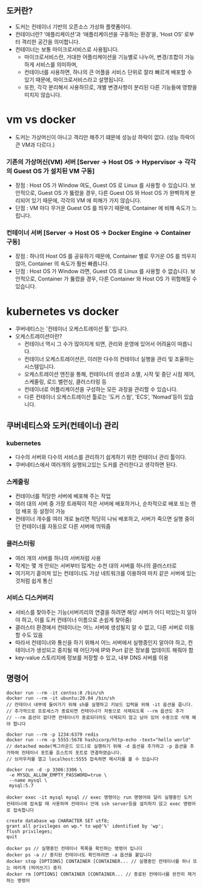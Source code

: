 ## 도커란?
- 도커는 컨테이너 기반의 오픈소스 가상화 플랫폼이다.
- 컨테이너란? ‘애플리케이션’과 ‘애플리케이션을 구동하는 환경’을, ‘Host OS’ 로부터 격리한 공간을 의미합니다.
- 컨테이너는 보통 마이크로서비스로 사용됩니다.
    - 마이크로서비스란, 거대한 어플리케이션을 기능별로 나누어, 변경/조합이 가능하게 서비스를 의미하며,
    - 컨테이너를 사용하면, 하나의 큰 어플을 서비스 단위로 잘라 빠르게 배포할 수 있기 때문에, 마이크로서비스라고 설명됩니다.
    - 또한, 각각 분리해서 사용하므로, 개별 변경사항이 분리된 다른 기능들에 영향을 미치지 않습니다.

# vm vs docker 
- 도커는 가상머신이 아니고 격리만 해주기 떄문에 성능상 하락이 없다. (성능 하락이 큰 VM과 다르다.)
### 기존의 가상머신(VM) 서버 [Server → Host OS → Hypervisor → 각각의 Guest OS 가 설치된 VM 구동] 
- 장점 : Host OS 가 Window 여도, Guest OS 로 Linux 를 사용할 수 있습니다. 보안적으로, Guest OS 가 뚫렸을 경우, 다른 Guest OS 와 Host OS 가 완벽하게 분리되어 있기 때문에, 각각의 VM 에 피해가 가지 않습니다.
- 단점 : VM 마다 무거운 Guest OS 를 띄우기 때문에, Container 에 비해 속도가 느립니다.
### 컨테이너 서버 [Server → Host OS → Docker Engine → Container 구동]
- 장점 : 하나의 Host OS 를 공유하기 때문에, Container 별로 무거운 OS 를 띄우지 않아, Container 의 속도가 훨씬 빠릅니다.
- 단점 : Host OS 가 Window 라면, Guest OS 로 Linux 를 사용할 수 없습니다. 보안적으로, Container 가 뚫렸을 경우, 다른 Container 와 Host OS 가 위험해질 수 있습니다.


# kubernetes vs docker
- 쿠버네티스는 '컨테이너 오케스트레이션 툴' 입니다.
- 오케스트레이션이란?
    - 컨테이너 역시 그 수가 많아지게 되면, 관리와 운영에 있어서 어려움이 따릅니다.
    - 컨테이너 오케스트레이션은, 이러한 다수의 컨테이너 실행을 관리 및 조율하는 시스템입니다.
    - 오케스트레이션 엔진을 통해, 컨테이너의 생성과 소멸, 시작 및 중단 시점 제어, 스케줄링, 로드 밸런싱, 클러스터링 등
    - 컨테이너로 어플리케이션을 구성하는 모든 과정을 관리할 수 있습니다.
    - 다른 컨테이너 오케스트레이션 툴로는 '도커 스웜', 'ECS', 'Nomad'등이 있습니다.

## 쿠버네티스와 도커(컨테이너) 관리
### kubernetes
- 다수의 서버와 다수의 서비스를 관리하기 쉽게하기 위한 컨테이너 관리 툴이다.
- 쿠버네티스에서 여러개의 실행되고있는 도커를 관리한다고 생각하면 된다.
### 스케줄링
- 컨테이너를 적당한 서버에 배포해 주는 작업
- 여러 대의 서버 중 가장 트래픽이 적은 서버에 배포하거나, 순차적으로 배포 또는 랜덤 배포 등 설정이 가능
- 컨테이너 개수를 여러 개로 늘리면 적당히 나눠 배포하고, 서버가 죽으면 실행 중이던 컨테이너를 자동으로 다른 서버에 띄워줌
### 클러스터링
- 여러 개의 서버를 하나의 서버처럼 사용
- 작게는 몇 개 안되는 서버부터 많게는 수천 대의 서버를 하나의 클러스터로
- 여기저기 흩어져 있는 컨테이너도 가상 네트워크를 이용하여 마치 같은 서버에 있는 것처럼 쉽게 통신
### 서비스 디스커버리
- 서비스를 찾아주는 기능(서버끼리의 연결을 하려면 해당 서버가 어디 떠있는지 알아야 하고, 이를 도커 컨테이너 이름으로 손쉽게 찾아줌)
- 클러스터 환경에서 컨테이너는 어느 서버에 생성될지 알 수 없고, 다른 서버로 이동 할 수도 있음
- 따라서 컨테이너와 통신을 하기 위해서 어느 서버에서 실행중인지 알아야 하고, 컨테이너가 생성되고 중지될 때 어딘가에 IP와 Port 같은 정보를 업데이트 해줘야 함
- key-value 스토리지에 정보를 저장할 수 있고, 내부 DNS 서버를 이용


## 명령어
```
docker run --rm -it centos:8 /bin/sh
docker run --rm -it ubuntu:20.04 /bin/sh
// 컨테이너 내부에 들어가기 위해 sh를 실행하고 키보드 입력을 위해 -it 옵션을 줍니다. 
// 추가적으로 프로세스가 종료되면 컨테이너가 자동으로 삭제되도록 --rm 옵션도 추가
// --rm 옵션이 없다면 컨테이너가 종료되더라도 삭제되지 않고 남아 있어 수동으로 삭제 해야 합니다
```
```
docker run --rm -p 1234:6379 redis
docker run --rm -p 5555:5678 hashicorp/http-echo -text="hello world"
// detached mode(백그라운드 모드)로 실행하기 위해 -d 옵션을 추가하고 -p 옵션을 추가하여 컨테이너 포트를 호스트의 포트로 연결하였습니다. 
// 브라우저를 열고 localhost:5555 접속하면 메시지를 볼 수 있습니다
```
```
docker run -d -p 3306:3306 \ 
 -e MYSQL_ALLOW_EMPTY_PASSWORD=true \ 
 --name mysql \ 
 mysql:5.7
 
docker exec -it mysql mysql // exec 명령어는 run 명령어와 달리 실행중인 도커 컨테이너에 접속할 때 사용하며 컨테이너 안에 ssh server등을 설치하지 않고 exec 명령어로 접속합니다

create database wp CHARACTER SET utf8; 
grant all privileges on wp.* to wp@'%' identified by 'wp'; 
flush privileges; 
quit

```
```
docker ps // 실행중인 컨테이너 목록을 확인하는 명령어 입니다
docker ps -a // 중지된 컨테이너도 확인하려면 -a 옵션을 붙입니다
docker stop [OPTIONS] CONTAINER [CONTAINER... // 실행중인 컨테이너를 하나 또는 여러개 (띄어쓰기) 중지
docker rm [OPTIONS] CONTAINER [CONTAINER... // 종료된 컨테이너를 완전히 제거하는 명령어
```
